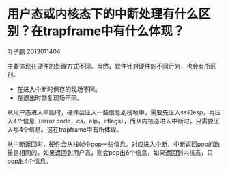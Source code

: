 # 用户态或内核态下的中断处理有什么区别？在trapframe中有什么体现？

叶子鹏 2013011404

主要体现在硬件的处理方式不同。当然，软件针对硬件的不同行为，也会有所区别。

+ 在进入中断时保存的现场不同。
+ 在退出时恢复现场不同。

从用户态进入中断时，硬件会压入一些信息到栈帧中，需要先压入ss和esp，再压入4个信息（error code，cs，eip，eflags），而从内核态进入中断时，只需要压入那4个信息。这在trapframe中有所体现。

从中断返回时，硬件会从栈帧中pop一些信息。对应进入中断，中断返回pop的数量是相同的。如果返回到用户态，则会pop出6个信息，如果返回到内核态，只pop出4个信息。

